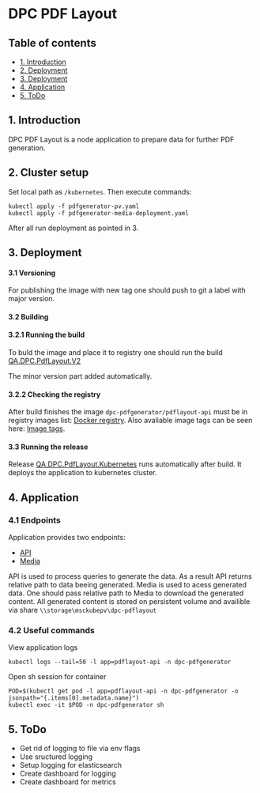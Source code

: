 # DPC PDF Layout

## Table of contents
* [1. Introduction](#introduction)
* [2. Deployment](#setup)
* [3. Deployment](#deployment)
* [4. Application](#application)
* [5. ToDo](#todo)

## 1. Introduction <a name="introduction"></a>

DPC PDF Layout is a node application to prepare data for further PDF generation.

## 2. Cluster setup <a name="setup"></a>

Set local path as `/kubernetes`. Then execute commands:
```console
kubectl apply -f pdfgenerator-pv.yaml
kubectl apply -f pdfgenerator-media-deployment.yaml
```
After all run deployment as pointed in 3.

## 3. Deployment <a name="deployment"></a>

#### 3.1 Versioning

For publishing the image with new tag one should push to git a label with major version.

#### 3.2 Building

#### 3.2.1 Running the build

To buld the image and place it to registry one should run the build
[QA.DPC.PdfLayout.V2](https://tfs.dev.qsupport.ru/tfs/QuantumartCollection/QA.DPC/_build/index?definitionId=1117&_a=completed)

The minor version part added automatically.

#### 3.2.2 Checking the registry

After build finishes the image `dpc-pdfgenerator/pdflayout-api` must be in registry images list:
[Docker registry](http://spbdocker03:5000/v2/_catalog).
Also avaliable image tags can be seen here:
[Image tags](http://spbdocker03:5000/v2/dpc-pdfgenerator/pdflayout-api/tags/list).

#### 3.3 Running the release

Release [QA.DPC.PdfLayout.Kubernetes](https://tfs.dev.qsupport.ru/tfs/QuantumartCollection/QA.DPC/_release?definitionId=8&_a=releases) runs automatically after build. It deploys the application to kubernetes cluster.

## 4. Application <a name="application"></a>

### 4.1 Endpoints

Application provides two endpoints:
* [API](http://pdflayout-api.dpc-pdfgenerator.dev.qsupport.ru/)
* [Media](http://media.dpc-pdfgenerator.dev.qsupport.ru/) 

API is used to process queries to generate the data. As a result API returns relative path to data beeing generated.
Media is used to acess generated data. One should pass relative path to Media to download the generated content.
All generated content is stored on persistent volume and availible via share `\\storage\msckubepv\dpc-pdflayout`


### 4.2 Useful commands

View application logs
```console
kubectl logs --tail=50 -l app=pdflayout-api -n dpc-pdfgenerator
```

Open sh session for container
```console
POD=$(kubectl get pod -l app=pdflayout-api -n dpc-pdfgenerator -o jsonpath="{.items[0].metadata.name}")
kubectl exec -it $POD -n dpc-pdfgenerator sh
```

## 5. ToDo <a name="todo"></a>

* Get rid of logging to file via env flags
* Use sructured logging
* Setup logging for elasticsearch
* Create dashboard for logging
* Create dashboard for metrics



